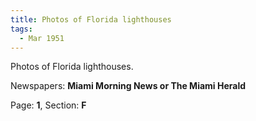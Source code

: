 ```yaml
---  
title: Photos of Florida lighthouses  
tags:  
  - Mar 1951  
---  
```

  
Photos of Florida lighthouses.  
  
Newspapers: **Miami Morning News or The Miami Herald**  
  
Page: **1**, Section: **F** 
